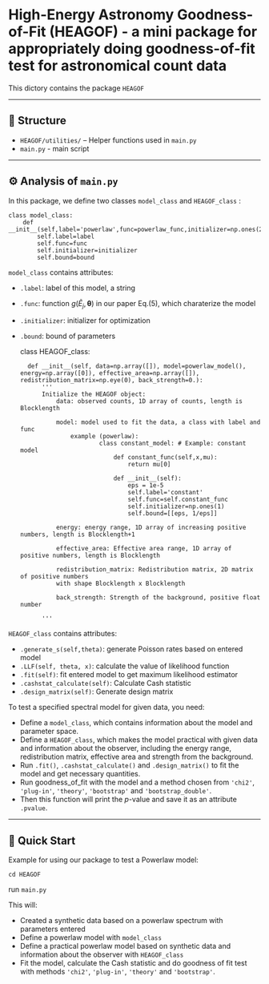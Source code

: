 
# High-Energy Astronomy Goodness-of-Fit (HEAGOF) - a mini package for appropriately doing goodness-of-fit test for astronomical count data

This dictory contains the package $\texttt{HEAGOF}$

---

## 📂 Structure
- `HEAGOF/utilities/` – Helper functions used in `main.py`
- `main.py` - main script

---

## ⚙️ Analysis of `main.py`

In this package, we define two classes `model_class`  and `HEAGOF_class` :

    class model_class:
        def __init__(self,label='powerlaw',func=powerlaw_func,initializer=np.ones(2),bound=None):
            self.label=label
            self.func=func
            self.initializer=initializer
            self.bound=bound

`model_class` contains attributes:

- `.label`: label of this model, a string
- `.func`: function $g(\tilde{E}_j, \boldsymbol{\theta})$ in our paper Eq.(5), which charaterize the model
- `.initializer`: initializer for optimization
- `.bound`: bound of parameters

    class HEAGOF_class:

        def __init__(self, data=np.array([]), model=powerlaw_model(), energy=np.array([0]), effective_area=np.array([]), redistribution_matrix=np.eye(0), back_strength=0.):
            '''
            Initialize the HEAGOF object:
                data: observed counts, 1D array of counts, length is Blocklength

                model: model used to fit the data, a class with label and func
                    example (powerlaw):
                            class constant_model: # Example: constant model
                                def constant_func(self,x,mu):
                                    return mu[0]

                                def __init__(self):
                                    eps = 1e-5
                                    self.label='constant'
                                    self.func=self.constant_func
                                    self.initializer=np.ones(1)
                                    self.bound=[[eps, 1/eps]]

                energy: energy range, 1D array of increasing positive numbers, length is Blocklength+1

                effective_area: Effective area range, 1D array of positive numbers, length is Blocklength

                redistribution_matrix: Redistribution matrix, 2D matrix of positive numbers
                with shape Blocklength x Blocklength

                back_strength: Strength of the background, positive float number

            '''
`HEAGOF_class` contains attributes:

- `.generate_s(self,theta)`: generate Poisson rates based on entered model
- `.LLF(self, theta, x)`: calculate the value of likelihood function
- `.fit(self)`: fit entered model to get maximum likelihood estimator
- `.cashstat_calculate(self)`: Calculate Cash statistic
- `.design_matrix(self)`: Generate design matrix

To test a specified spectral model for given data, you need:

- Define a `model_class`, which contains information about the model and parameter space.
- Define a `HEAGOF_class`, which makes the model practical with given data and information about the observer, including the energy range, redistribution matrix, effective area and strength from the background.
- Run `.fit()`, `.cashstat_calculate()` and `.design_matrix()` to fit the model and get necessary quantities.
- Run goodness_of_fit with the model and a method chosen from `'chi2'`, `'plug-in'`, `'theory'`, `'bootstrap'` and `'bootstrap_double'`.
- Then this function will print the $p$-value and save it as an attribute `.pvalue`.

---

## 🚀 Quick Start
Example for using our package to test a Powerlaw model:

`cd HEAGOF`

run `main.py`

This will:

- Created a synthetic data based on a powerlaw spectrum with parameters entered
- Define a powerlaw model with `model_class`
- Define a practical powerlaw model based on synthetic data and information about the observer with `HEAGOF_class`
- Fit the model, calculate the Cash statistic and do goodness of fit test with methods `'chi2'`, `'plug-in'`, `'theory'` and `'bootstrap'`.



